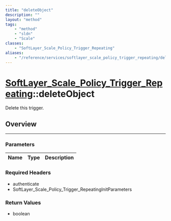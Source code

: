 ```yaml
---
title: "deleteObject"
description: ""
layout: "method"
tags:
    - "method"
    - "sldn"
    - "Scale"
classes:
    - "SoftLayer_Scale_Policy_Trigger_Repeating"
aliases:
    - "/reference/services/softlayer_scale_policy_trigger_repeating/deleteObject"
---
```

# [SoftLayer_Scale_Policy_Trigger_Repeating](/reference/services/SoftLayer_Scale_Policy_Trigger_Repeating)::deleteObject


Delete this trigger.


## Overview 


-----

### Parameters 
|Name | Type | Description |
| --- | --- | --- |


### Required Headers
* authenticate
* SoftLayer_Scale_Policy_Trigger_RepeatingInitParameters


### Return Values
* boolean




